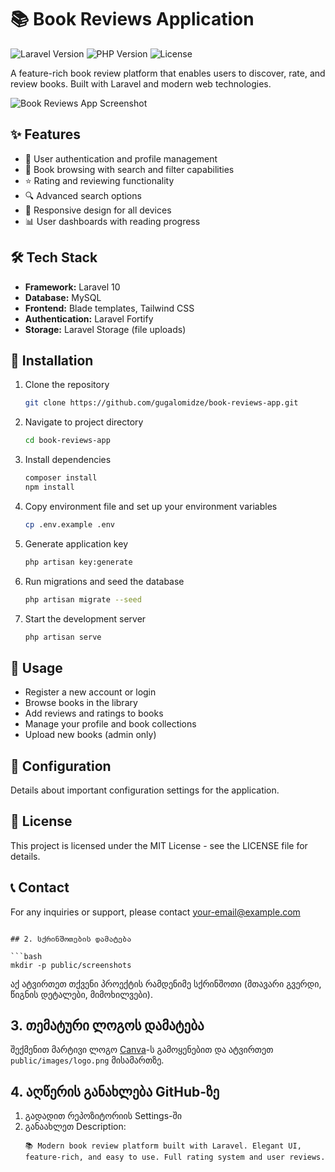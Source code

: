 # 📚 Book Reviews Application

![Laravel Version](https://img.shields.io/badge/Laravel-10.x-red.svg)
![PHP Version](https://img.shields.io/badge/PHP-8.1-blue.svg)
![License](https://img.shields.io/badge/License-MIT-green.svg)

A feature-rich book review platform that enables users to discover, rate, and review books. Built with Laravel and modern web technologies.

![Book Reviews App Screenshot](public/screenshots/home.png)

## ✨ Features

- 👤 User authentication and profile management
- 📖 Book browsing with search and filter capabilities
- ⭐ Rating and reviewing functionality
- 🔍 Advanced search options
- 📱 Responsive design for all devices
- 📊 User dashboards with reading progress

## 🛠️ Tech Stack

- **Framework:** Laravel 10
- **Database:** MySQL
- **Frontend:** Blade templates, Tailwind CSS
- **Authentication:** Laravel Fortify
- **Storage:** Laravel Storage (file uploads)

## 🚀 Installation

1. Clone the repository
   ```bash
   git clone https://github.com/gugalomidze/book-reviews-app.git
   ```

2. Navigate to project directory
   ```bash
   cd book-reviews-app
   ```

3. Install dependencies
   ```bash
   composer install
   npm install
   ```

4. Copy environment file and set up your environment variables
   ```bash
   cp .env.example .env
   ```

5. Generate application key
   ```bash
   php artisan key:generate
   ```

6. Run migrations and seed the database
   ```bash
   php artisan migrate --seed
   ```

7. Start the development server
   ```bash
   php artisan serve
   ```

## 🌟 Usage

- Register a new account or login
- Browse books in the library
- Add reviews and ratings to books
- Manage your profile and book collections
- Upload new books (admin only)

## 🔧 Configuration

Details about important configuration settings for the application.

## 📝 License

This project is licensed under the MIT License - see the LICENSE file for details.

## 📞 Contact

For any inquiries or support, please contact [your-email@example.com](mailto:your-email@example.com)
```

## 2. სქრინშოთების დამატება

```bash
mkdir -p public/screenshots
```

აქ ატვირთეთ თქვენი პროექტის რამდენიმე სქრინშოთი (მთავარი გვერდი, წიგნის დეტალები, მიმოხილვები).

## 3. თემატური ლოგოს დამატება

შექმენით მარტივი ლოგო [Canva](https://www.canva.com/)-ს გამოყენებით და ატვირთეთ `public/images/logo.png` მისამართზე.

## 4. აღწერის განახლება GitHub-ზე

1. გადადით რეპოზიტორიის Settings-ში
2. განაახლეთ Description:
   ```
   📚 Modern book review platform built with Laravel. Elegant UI, feature-rich, and easy to use. Full rating system and user reviews.
